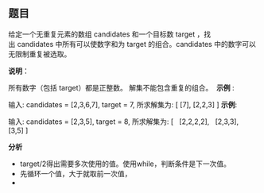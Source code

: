 ## 题目

给定一个无重复元素的数组 candidates 和一个目标数 target ，找出 candidates 中所有可以使数字和为 target 的组合。candidates 中的数字可以无限制重复被选取。

**说明**：

所有数字（包括 target）都是正整数。
解集不能包含重复的组合。 
**示例** :

输入: candidates = [2,3,6,7], target = 7,
所求解集为:
[
  [7],
  [2,2,3]
]
**示例**:

输入: candidates = [2,3,5], target = 8,
所求解集为:
[
  [2,2,2,2],
  [2,3,3],
  [3,5]
]

**分析**

- target/2得出需要多次使用的值。使用while，判断条件是下一次值。
- 先循环一个值，大于就取前一次值，
- 



